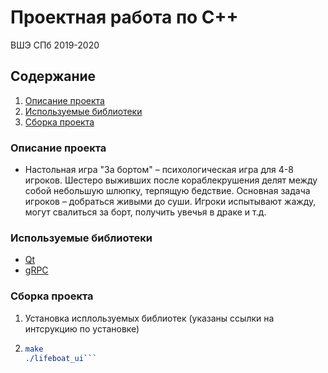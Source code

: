 # Проектная работа по C++
ВШЭ СПб 2019-2020

## Содержание
1. [Описание проекта](#описание)
2. [Используемые библиотеки](#используемые-библиотеки)
3. [Сборка проекта](#сборка-проекта)


### Описание проекта

-    Настольная игра "За бортом" – психологическая игра для 4-8 игроков. Шестеро выживших после кораблекрушения делят между собой небольшую шлюпку, терпящую бедствие. Основная задача игроков – добраться живыми до суши. Игроки испытывают жажду, могут свалиться за борт, получить увечья в драке и т.д.

### Используемые библиотеки

* [Qt](https://doc.qt.io/qt-5/gettingstarted.html)
* [gRPC](https://grpc.io/docs/quickstart/)

### Сборка проекта

1. Установка исплользуемых библиотек (указаны ссылки на интсрукцию по установке)
2. ```cmake .
   make
   ./lifeboat_ui```
   
